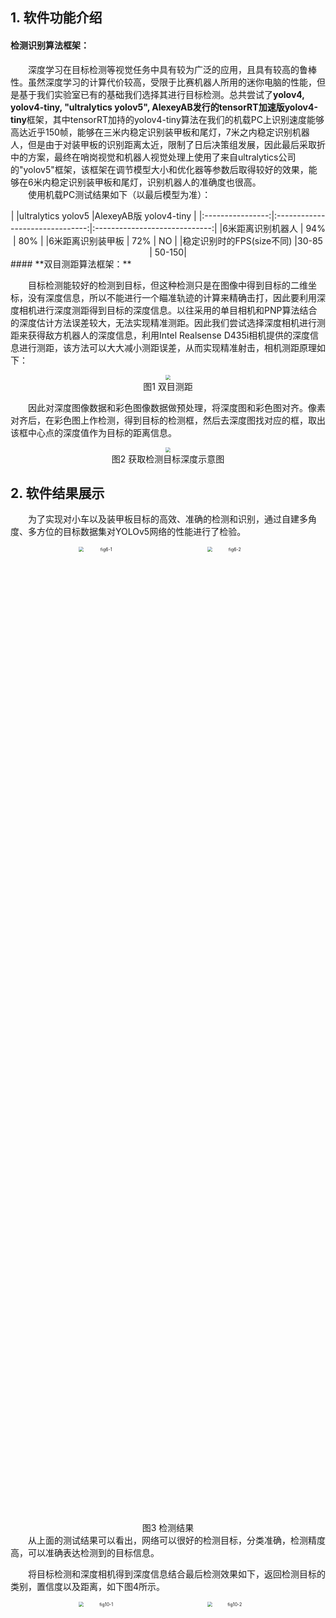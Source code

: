
## 1. 软件功能介绍  
#### **检测识别算法框架：**    
&emsp;&emsp;深度学习在目标检测等视觉任务中具有较为广泛的应用，且具有较高的鲁棒性。虽然深度学习的计算代价较高，受限于比赛机器人所用的迷你电脑的性能，但是基于我们实验室已有的基础我们选择其进行目标检测。总共尝试了**yolov4, yolov4-tiny, "ultralytics yolov5", AlexeyAB发行的tensorRT加速版yolov4-tiny**框架，其中tensorRT加持的yolov4-tiny算法在我们的机载PC上识别速度能够高达近乎150帧，能够在三米内稳定识别装甲板和尾灯，7米之内稳定识别机器人，但是由于对装甲板的识别距离太近，限制了日后决策组发展，因此最后采取折中的方案，最终在哨岗视觉和机器人视觉处理上使用了来自ultralytics公司的"yolov5"框架，该框架在调节模型大小和优化器等参数后取得较好的效果，能够在6米内稳定识别装甲板和尾灯，识别机器人的准确度也很高。  
&emsp;&emsp;使用机载PC测试结果如下（以最后模型为准）：   
<div align="center">
|                |ultralytics yolov5 |AlexeyAB版 yolov4-tiny                        |
|:----------------:|:-------------------------------:|:-----------------------------:|
|6米距离识别机器人  |  94%   |  80%  |
|6米距离识别装甲板  |  72%   |  NO   |
|稳定识别时的FPS(size不同)  |30-85   |   50-150|
</div>
#### **双目测距算法框架：**  

&emsp;&emsp;目标检测能较好的检测到目标，但这种检测只是在图像中得到目标的二维坐标，没有深度信息，所以不能进行一个瞄准轨迹的计算来精确击打，因此要利用深度相机进行深度测距得到目标的深度信息。以往采用的单目相机和PNP算法结合的深度估计方法误差较大，无法实现精准测距。因此我们尝试选择深度相机进行测距来获得敌方机器人的深度信息，利用Intel Realsense D435i相机提供的深度信息进行测距，该方法可以大大减小测距误差，从而实现精准射击，相机测距原理如下：
<div align="center">
<img src="README.assets/fig1.jpg" style="zoom:50%;" >
</div>

<div align="center">图1 双目测距</div>

&emsp;&emsp;因此对深度图像数据和彩色图像数据做预处理，将深度图和彩色图对齐。像素对齐后，在彩色图上作检测，得到目标的检测框，然后去深度图找对应的框，取出该框中心点的深度值作为目标的距离信息。  
<div align="center">
<img src="README.assets/fig2.jpg" style="zoom:50%;" />
</div>

<div align="center">图2 获取检测目标深度示意图</div>

## 2. 软件结果展示

&emsp;&emsp;为了实现对小车以及装甲板目标的高效、准确的检测和识别，通过自建多角度、多方位的目标数据集对YOLOv5网络的性能进行了检验。


<div align="center">
<center class="third">
<img src="README.assets/fig6-1.jpg" alt="fig6-1" width = "40%" style="zoom:50%;" />
<img src="README.assets/fig6-2.jpg" alt="fig6-2"  width = "40%" style="zoom:50%;" />
</center>
</div>

<div align="center">图3 检测结果</div>
&emsp;&emsp;从上面的测试结果可以看出，网络可以很好的检测目标，分类准确，检测精度高，可以准确表达检测到的目标信息。

&emsp;&emsp;将目标检测和深度相机得到深度信息结合最后检测效果如下，返回检测目标的类别，置信度以及距离，如下图4所示。
<div align="center">
<center class="third">
<img src="README.assets/fig10-1.jpg" alt="fig10-1" width = "40%" style="zoom:50%;" />
<img src="README.assets/fig10-2.jpg" alt="fig10-2"  width = "40%" style="zoom:50%;" />
</center>
</div>

<div align="center">图4 检测及测距结果</div>

&emsp;&emsp;为了测试深度相机测距的精度，我们进行了关于X、Y、Z方向的实验来验证测距的精度。相机官方资料给出Z方向的误差为2%，X、Y方向的误差小于Z方向。我们实验的情况为：60组Z方向的平均绝对误差为4%，30组X方向平均绝对误差为1.5%，30组Y方向平均绝对误差为1.1%，以上误差包括人工手动测量的误差。从X、Y、Z方向的不同距离抽取五组实验数据，计算三个方向预测值和真实值的绝对误差的平方和的平方根误差（SRSS），如下表1所示。总体误差在允许的范围内，但由于距离太近检测细节太明显误差会偏大，距离太远不可避免误差也会偏大。实际射击环境下的距离一般为二到四米，因此我们的测距精度满足实际需要。

<div align="center">表1 测距误差</div>
<div align="center">

|     S.No.      | 1      | 2     | 3      | 4     | 5      |
| :------------: | :------: | :-----: | :------: | :-----: | :------: |
|     X_real     | -0.492 | 0.715 | -0.213 | 0.643 | -0.124 |
|   X_predict    | -0.522 | 0.693 | -0.200 | 0.632 | -0.106 |
|     Y_real     | -0.411 | 0.069 | -0.452 | 0.289 | -0.311 |
|   Y_predict    | -0.391 | 0.069 | -0.450 | 0.297 | -0.301 |
|     Z_real     | 1.200  | 2.800 | 4.000  | 5.400 | 6.200  |
|   Z_predict    | 1.229  | 2.823 | 4.013  | 5.445 | 6.245  |
| error   (SRSS) | 0.046  | 0.032 | 0.020  | 0.047 | 0.054  |
</div>
&emsp;&emsp;通过将目标检测得到的二维（x, y)像素坐标和深度测距得到的深度距离z 进行结合，得到检测目标P的一个实际三维（X, Y, Z)坐标，测试结果如图5所示。
<div align="center">
<img src="README.assets/fig11.jpg" style="zoom:50%;" />
</div>

<div align="center">图5 实际三维坐标信息</div>

## **3. 依赖工具，软、硬件环境**

#### **软件部分：**   

系统版本：Ubuntu18.04   

机载平台(jetson):   

pyrealsense2     

CUDA 10.2    

python3.6   

PyTorch1.6    

OpenCV3.4.x   

Jetpack 4.4   

PyYAML>=5.3     

scipy==1.4.1  

tqdm>=4.41.0    

numpy>=1.18.5    

matplotlib>=3.2.2     

torchvision>=0.7.0      

OpenCV-python>=4.1.2    

tensorRT: jetpack 4.4刷机时安装即可  

#### **硬件部分：**   
机载平台： Jetson AGX Xavier  

深度相机： Intel D435i深度相机，

RGB：1920x1080, 30FPS, 

深度图像：最高1280x720主动立体深度图，

FPS: 90 max  

# **4. 文件目录结构说明**   

```
├── my_roborts_camera
│   ├── src
│   │   ├── models
│   │   │   ├── common.py // 包含模型通用的模块
│   │   │    ├── export.py // 将训练好的.pt模型转换成onnx和TorchScript格式
│   │   │    ├── experimental.py // 包含实验模块还有加载训练好的模型函数
│   │   │   ├── yolo.py  //模型文件
│   │   ├── utils
│   │   │    ├── activations.py //激活函数文件
│   │   │    ├── datasets.py // 数据集文件
│   │   │     ├── googles_utils.py // google下载，下载谷歌驱动等功能
│   │   │    ├── torch_utils.py // 获取cuda可用时同步时间，选择gpu/cpu设备
|   │   │── weights // 检测模型存放位置
|   │   │── armor_classes.py // 读取摄像头视频流进行检测
│   ├── CMakeLists.txt // 编译配置文件，添加依赖项等
│   ├── package.xml // 描述文件
│   │── setup.py
│   │── CMakeLists.txt
```

```
├── roborts_detection
│   ├── armor_detection //视觉功能包 
│   │   ├── config 
│   │   ├── constraint_set //官方约束条件存放
│   │   ├── proto 
│   │   ├── yolo_bridge 
|   │   │   ├── config // 存放可执行文件的文件夹
|   |   │   │   ├── yolo_bridge.prototxt// 接受检测信息内容
|   │   │   ├── yolo_bridge.cpp //自建检测算法接口 
|   │   │   ├── yolo_bridge.h 
|   |   │   ├── CMakeLists.txt
|   |   ├── armor_detection_algorithms.h // 官方检测算法
|   |   ├── armor_detection_base.h  
|   |   ├── armor_detection_client.cpp //启动客户端
|   |   ├── armor_detection_node.cpp //启动节点
|   |   ├── armor_detection_node.h 
|   |   ├── gimbal_control.cpp // 云台控制接受检测目标位置信息
|   |   ├── gimbal_control.h 
|   |   ├── CMakeLists.txt
|   ├── cmake_module // 链接库
|   ├── out
|   ├── util
│   │── package.xml // 描述文件
│   │── CMakeLists.txt // 编译配置文件，添加依赖项等
```

# **5. 软件使用说明** 

## 数据集  
&emsp;&emsp;由于拍摄的数据集前后相关性不大，因此未采用视频标注工具而使用了labelimg的标注软件。yolov4使用的是voc格式的标签，ultralytics yolov5使用的是yolo格式的标签。机器人搭载的模型训练用的数据集一共3000张左右，在双显卡台式电脑上300 epochs, batch_size 32, train_size和test_size为480时训练时间3个小时左右， 由于该数据集比较大，不好上传暂不开源。（实际结果可能会有偏差，非严格测试）    

## 模型  

模型大小仅仅14MB左右 

### 检测模型
链接：https://pan.baidu.com/s/1VnVAdWoz3Sbb8nzG8tG7bw 
		提取码：hz6h      

### yolov5s权重
链接：https://pan.baidu.com/s/153I2qqZd1yK-AeGzy-1Rgg 
		提取码：gviy

### Reference   
https://github.com/AlexeyAB/darknet   		

https://github.com/ultralytics/yolov5   		

https://developer.nvidia.com/embedded/jetpack   		

https://docs.opencv.org/master/d9/df8/tutorial_root.html      

https://github.com/IntelRealSense/librealsense/blob/master/doc/distribution_linux.md

https://dev.intelrealsense.com/docs/compiling-librealsense-for-linux-ubuntu-guide

